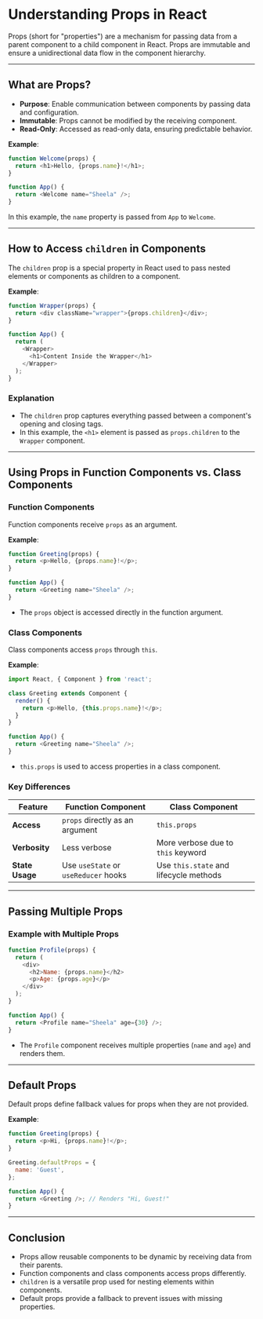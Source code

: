 # Understanding Props in React

Props (short for "properties") are a mechanism for passing data from a parent component to a child component in React. Props are immutable and ensure a unidirectional data flow in the component hierarchy.

---

## What are Props?
- **Purpose**: Enable communication between components by passing data and configuration.
- **Immutable**: Props cannot be modified by the receiving component.
- **Read-Only**: Accessed as read-only data, ensuring predictable behavior.

**Example**:
```javascript
function Welcome(props) {
  return <h1>Hello, {props.name}!</h1>;
}

function App() {
  return <Welcome name="Sheela" />;
}
```
In this example, the `name` property is passed from `App` to `Welcome`.

---

## How to Access `children` in Components
The `children` prop is a special property in React used to pass nested elements or components as children to a component.

**Example**:
```javascript
function Wrapper(props) {
  return <div className="wrapper">{props.children}</div>;
}

function App() {
  return (
    <Wrapper>
      <h1>Content Inside the Wrapper</h1>
    </Wrapper>
  );
}
```
### Explanation
- The `children` prop captures everything passed between a component's opening and closing tags.
- In this example, the `<h1>` element is passed as `props.children` to the `Wrapper` component.

---

## Using Props in Function Components vs. Class Components

### Function Components
Function components receive `props` as an argument.

**Example**:
```javascript
function Greeting(props) {
  return <p>Hello, {props.name}!</p>;
}

function App() {
  return <Greeting name="Sheela" />;
}
```
- The `props` object is accessed directly in the function argument.

### Class Components
Class components access `props` through `this`.

**Example**:
```javascript
import React, { Component } from 'react';

class Greeting extends Component {
  render() {
    return <p>Hello, {this.props.name}!</p>;
  }
}

function App() {
  return <Greeting name="Sheela" />;
}
```
- `this.props` is used to access properties in a class component.

### Key Differences
| Feature          | Function Component                    | Class Component                      |
|------------------|---------------------------------------|--------------------------------------|
| **Access**       | `props` directly as an argument       | `this.props`                         |
| **Verbosity**    | Less verbose                          | More verbose due to `this` keyword   |
| **State Usage**  | Use `useState` or `useReducer` hooks  | Use `this.state` and lifecycle methods |

---

## Passing Multiple Props

### Example with Multiple Props
```javascript
function Profile(props) {
  return (
    <div>
      <h2>Name: {props.name}</h2>
      <p>Age: {props.age}</p>
    </div>
  );
}

function App() {
  return <Profile name="Sheela" age={30} />;
}
```
- The `Profile` component receives multiple properties (`name` and `age`) and renders them.

---

## Default Props
Default props define fallback values for props when they are not provided.

**Example**:
```javascript
function Greeting(props) {
  return <p>Hi, {props.name}!</p>;
}

Greeting.defaultProps = { 
  name: 'Guest',
};

function App() {
  return <Greeting />; // Renders "Hi, Guest!"
}
```

---

## Conclusion
- Props allow reusable components to be dynamic by receiving data from their parents.
- Function components and class components access props differently.
- `children` is a versatile prop used for nesting elements within components.
- Default props provide a fallback to prevent issues with missing properties.
